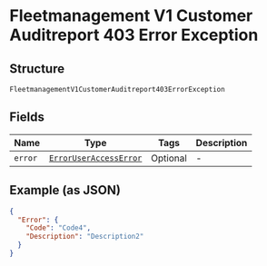
# Fleetmanagement V1 Customer Auditreport 403 Error Exception

## Structure

`FleetmanagementV1CustomerAuditreport403ErrorException`

## Fields

| Name | Type | Tags | Description |
|  --- | --- | --- | --- |
| `error` | [`ErrorUserAccessError`](../../doc/models/error-user-access-error.md) | Optional | - |

## Example (as JSON)

```json
{
  "Error": {
    "Code": "Code4",
    "Description": "Description2"
  }
}
```

